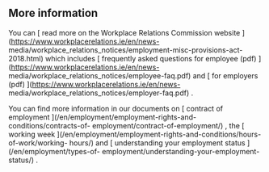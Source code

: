 ##  More information

You can [ read more on the Workplace Relations Commission website
](https://www.workplacerelations.ie/en/news-
media/workplace_relations_notices/employment-misc-provisions-act-2018.html)
which includes [ frequently asked questions for employee (pdf)
](https://www.workplacerelations.ie/en/news-
media/workplace_relations_notices/employee-faq.pdf) and [ for employers (pdf)
](https://www.workplacerelations.ie/en/news-
media/workplace_relations_notices/employer-faq.pdf) .

You can find more information in our documents on [ contract of employment
](/en/employment/employment-rights-and-conditions/contracts-of-
employment/contract-of-employment/) , the [ working week
](/en/employment/employment-rights-and-conditions/hours-of-work/working-
hours/) and [ understanding your employment status ](/en/employment/types-of-
employment/understanding-your-employment-status/) .
